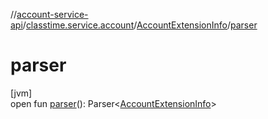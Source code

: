 //[account-service-api](../../../index.md)/[classtime.service.account](../index.md)/[AccountExtensionInfo](index.md)/[parser](parser.md)

# parser

[jvm]\
open fun [parser](parser.md)(): Parser&lt;[AccountExtensionInfo](index.md)&gt;
